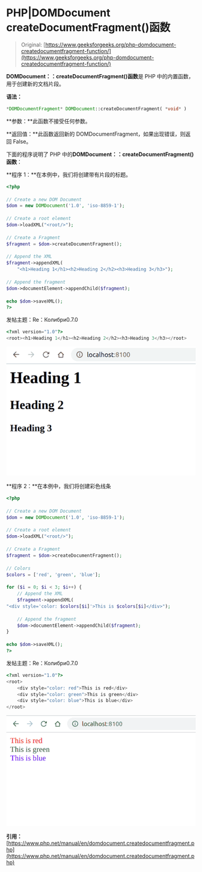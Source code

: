 # PHP|DOMDocument createDocumentFragment()函数

> Original: [https://www.geeksforgeeks.org/php-domdocument-createdocumentfragment-function/](https://www.geeksforgeeks.org/php-domdocument-createdocumentfragment-function/)

**DOMDocument：：createDocumentFragment()函数**是 PHP 中的内置函数，用于创建新的文档片段。

**语法：**

```php
*DOMDocumentFragment* DOMDocument::createDocumentFragment( *void* )
```

**参数：**此函数不接受任何参数。

**返回值：**此函数返回新的 DOMDocumentFragment，如果出现错误，则返回 False。

下面的程序说明了 PHP 中的**DOMDocument：：createDocumentFragment()函数**：

**程序 1：**在本例中，我们将创建带有片段的标题。

```php
<?php

// Create a new DOM Document
$dom = new DOMDocument('1.0', 'iso-8859-1');

// Create a root element
$dom->loadXML("<root/>");

// Create a Fragment
$fragment = $dom->createDocumentFragment();

// Append the XML
$fragment->appendXML(
    "<h1>Heading 1</h1><h2>Heading 2</h2><h3>Heading 3</h3>");

// Append the fragment
$dom->documentElement->appendChild($fragment);

echo $dom->saveXML();
?>
```

发帖主题：Re：Колибри0.7.0

```php
<?xml version="1.0"?>
<root><h1>Heading 1</h1><h2>Heading 2</h2><h3>Heading 3</h3></root>
```

![](img/f702e819c30ddf0322b2d0a0575ae3f4.png)

**程序 2：**在本例中，我们将创建彩色线条

```php
<?php

// Create a new DOM Document
$dom = new DOMDocument('1.0', 'iso-8859-1');

// Create a root element
$dom->loadXML("<root/>");

// Create a Fragment
$fragment = $dom->createDocumentFragment();

// Colors
$colors = ['red', 'green', 'blue'];

for ($i = 0; $i < 3; $i++) {
    // Append the XML
    $fragment->appendXML(
"<div style='color: $colors[$i]'>This is $colors[$i]</div>");

    // Append the fragment
    $dom->documentElement->appendChild($fragment);
}

echo $dom->saveXML();
?>
```

发帖主题：Re：Колибри0.7.0

```php
<?xml version="1.0"?>
<root>
    <div style="color: red">This is red</div>
    <div style="color: green">This is green</div>
    <div style="color: blue">This is blue</div>
</root>
```

![](img/a6334dd7508c45186ae158993f71c2d5.png)

**引用：**[https://www.php.net/manual/en/domdocument.createdocumentfragment.php](https://www.php.net/manual/en/domdocument.createdocumentfragment.php)